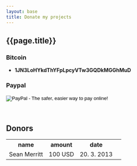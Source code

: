 ```yaml
---
layout: base
title: Donate my projects
---
```



## {{page.title}}

### Bitcoin

* __1JN3LoHYkdThYFpLpcyVTw3GQDkMGGhMuD__

### Paypal

<!-- PayPal -->
<form action="https://www.paypal.com/cgi-bin/webscr" method="post">
<input type="hidden" name="cmd" value="_s-xclick">
<input type="hidden" name="hosted_button_id" value="QCQSLRJYSAE42">
<input type="image" src="https://www.paypalobjects.com/en_US/i/btn/btn_donateCC_LG.gif" border="0" name="submit" alt="PayPal - The safer, easier way to pay online!">
<img alt="" border="0" src="https://www.paypalobjects.com/en_US/i/scr/pixel.gif" width="1" height="1">
</form>
<!-- end PayPal -->

<br>

## Donors

<table class="table">
<tr>
<th>name</th>
<th>amount</th>
<th>date</th>
<th></th>
</tr>
<tr>
<td>Sean Merritt</td>
<td>100 USD</td>
<td>20. 3. 2013</td>
<td></td>
</tr>
</table>
